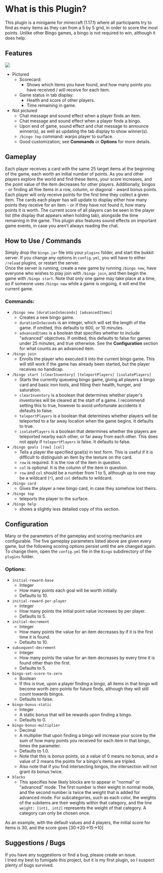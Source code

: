 # What is this Plugin?
This plugin is a minigame for minecraft (1.17.1) where all participants try to find as many items as they can from a 5 by 5 grid, in order to score the most points. Unlike other Bingo games, a bingo is not required to win, although it does help.

## Features
![](https://github.com/icicl/bingo-bukkit-minecraft/blob/main/images/gameplay_01.png?raw=true)
- Pictured
  - Scorecard:
    - Shows which items you have found, and how many points you have received / will receive for each item.
  - Game status in tab display:
    - Health and score of other players.
    - Time remaining in game.
- Not pictured
  - Chat message and sound effect when a player finds an item.
  - Chat message and sound effect when a player finds a bingo.
  - Upon end of game, sound effect and chat message to announce winner(s), as well as updating the tab display to show winner(s).  
  - `/bingo top` command: warps player to surface.
  - Good customization; see **Commands** or **Options** for more details.  
## Gameplay
Each player receives a card with the same 25 target items at the beginning of the game, each worth an initial number of points. As you and other players explore the world and find these items, your score increases, and the point value of the item decreases for other players. Additionally, bingos - or finding all five items in a row, column, or diagonal - award bonus points. Each player will only receive points for the first time they collect a given item. The cards each player has will update to display either how many points they receive for an item - or if they have not found it, how many points it is worth. The current score of all players can be seen in the player list (the display that appears when holding tab), alongside the time remaining in the game. This plugin also features sound effects on important game events, in case you aren't always reading the chat.

## How to Use / Commands
Simply drop the `bingo.jar` file into your `plugins` folder, and start the bukkit server. If you change any options in `config.yml`, you will have to either `/reload` plugins, or restart the server.
<br>
Once the server is running, create a new game by running `/bingo new`, have everyone who wishes to play join with `/bingo join`, and then begin the game with `/bingo start`. Note that only one game may take place at a time, so if someone uses `/bingo new` while a game is ongoing, it will end the current game.
<br>
### Commands:
 - `/bingo new [durationInSeconds] [advancedItems]`
   - Creates a new bingo game.
   - `durationInSeconds` is an integer, which will set the length of the game. If omitted, this defaults to 600, or 10 minutes.
   - `advancedItems` is a boolean that specifies whether to include "advanced" objectives. If omitted, this defaults to false for games under 25 minutes, and true otherwise. See the **Configuration** section for what counts as an advanced item.
 - `/bingo join`
   - Enrolls the player who executed it into the current bingo game. This will still work if the game has already been started, but the player receives no handicap.
 - `/bingo start [clearInventory] [teleportPlayers] [isolatePlayers]`
   - Starts the currently queueing bingo game, giving all players a bingo card and basic iron tools, and filling their health, hunger, and saturation.
   - `clearInventory` is a boolean that determines whether player's inventories will be cleared at the start of a game. I recommend setting this to true, however to avoid unfortunate accidents it defaults to false.
   - `teleportPlayers` is a boolean that determines whether players will be teleported to a far away location when the game begins. It defaults to true.
   - `isolatePlayers` is a boolean that determines whether the players are teleported nearby each other, or far away from each other. This does not apply if `teleportPlayers` is false. It defaults to false.
 - `/bingo goals [row] [col]`
   - Tells a player the specified goal(s) in text form. This is useful if it is difficult to distinguish an item by the texture on the card.
   - `row` is required. It is the row of  the item in question.
   - `col` is optional. It is the column of the item in question.
   - `row` and `col` should be a number from 1 to 5, although up to one may be a wildcard (`*`), and `col` defaults to wildcard.
 - `/bingo card`
   - Gives the player a new bingo card, in case they somehow lost theirs.
 - `/bingo top`
   - teleports the player to the surface.
 - `/bingo help`
   - shows a slightly less detailed copy of this section.


## Configuration
Many or the parameters of the gameplay and scoring mechanics are configurable.
The five gameplay parameters listed above are given every game, but the following scoring options persist until the are changed again. To change them, open the `config.yml` file in the `Bingo` subdirectory of the `plugins` folder.
### Options:
- `initial-reward-base`
  - Integer
  - How many points each goal will be worth initially.
  - Defaults to 10.
- `initial-reward-per-player`
  -  Integer
  -  How many points the initial point value increases by per player.
  -  Defaults to 5.
- `initial-decrement`
  - Integer
  - How many points the value for an item decreases by if it is the first time it is found.
  - Defaults to 10.
- `subsequent-decrement`
  - Integer
  - How many points the value for an item decreases by every time it is found other than the first.
  - Defaults to 5.
- `bingo-set-score-to-zero`
  - Boolean
  - If this is true, upon a player finding a bingo, all items in that bingo will become worth zero points for future finds, although they will still count towards bingos.
  - Defaults to false.
- `bingo-bonus-static`
  - Integer
  - A static bonus that will be rewards upon finding a bingo.
  - Defaults to 0.
- `bingo-bonus-multiplier`
  - Decimal
  - A multiplier that upon finding a bingo will increase your score by the sum of how many points you received for each item in that bingo, times the parameter.
  - Defaults to 1.0.
  - Note that this is *bonus* points, so a value of 0 means no bonus, and a value of 2 means the points for a bingo's items are tripled.
  - Also note that if you find intersecting bingos, the intersection will not grant its bonus twice.
- `blocks`
  - This specifies how likely blocks are to appear in "normal" or "advanced" mode. The first number is their weight in normal mode, and the second number is twice the weight that is added for advanced mode. For subcategories, such as each color, the weights of the subitems are their weights within that category, and the line `weight: [int1, int2]` represents the weight of that category. A category can only be chosen once.

As an example, with the default values and 4 players, the initial score for items is 30, and the score goes [30->20->15->10] 

## Suggestions / Bugs
If you have any suggestions or find a bug, please create an issue.
<br>
I tried my best to fumigate this project, but it is my first plugin, so I suspect plenty of bugs survived.
